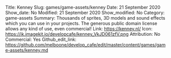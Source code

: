 Title: Kenney
Slug: games/game-assets/kenney
Date: 21 September 2020
Show_date: No
Modified: 21 September 2020
Show_modified: No
Category: game-assets
Summary: Thousands of sprites, 3D models and sound effects which you can use in your projects. The generous public domain license allows any kind of use, even commercial!
Link: https://kenney.nl/
Icon: https://ik.imagekit.io/developcafe/kenney_VkJD061zfV.png
Attribution: No
Commercial: Yes
Github_edit_link: https://github.com/melboone/develop_cafe/edit/master/content/games/game-assets/kenney.md